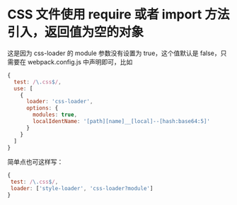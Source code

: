 # CSS 文件使用 require 或者 import 方法引入，返回值为空的对象

这是因为 css-loader 的 module 参数没有设置为 true，这个值默认是 false，只需要在 webpack.config.js 中声明即可，比如

```js
{
  test: /\.css$/,
  use: [
    {
      loader: 'css-loader',
      options: {
        modules: true,
        localIdentName: '[path][name]__[local]--[hash:base64:5]'
      }
    }
  ]
}
```

简单点也可这样写：

```js
{
 test: /\.css$/,
 loader: ['style-loader', 'css-loader?module']
}
```
